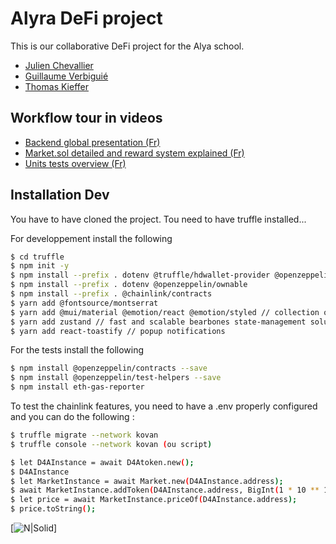 # Alyra DeFi  project

This is our collaborative DeFi project for the Alya school.
<ul>
    <li><a href="https://github.com/juliench82">Julien Chevallier</a></li>
    <li><a href="https://github.com/GuillaumeVerb">Guillaume Verbiguié</a></li>
    <li><a href="https://github.com/ThomasKieffer">Thomas Kieffer</a></li>
</ul>

## Workflow tour in videos

<ul>
    <li><a href="https://www.loom.com/share/b1446a9e7ada41e2a54de9ac63d0377a">Backend global presentation (Fr)</a></li>
    <li><a href="https://www.loom.com/share/c80e3bd23f1d4baca074993805813290">Market.sol detailed and reward system explained (Fr)</a></li>
    <li><a href="https://www.loom.com/share/2ebe6f98341340acb2ec959d0c8fedc8">Units tests overview (Fr)</a></li>
</ul>

## Installation Dev
You have to have cloned the project.
Tou need to have truffle installed...


For developpement install the following

```sh
$ cd truffle
$ npm init -y
$ npm install --prefix . dotenv @truffle/hdwallet-provider @openzeppelin/contracts
$ npm install --prefix . dotenv @openzeppelin/ownable
$ npm install --prefix . @chainlink/contracts
$ yarn add @fontsource/montserrat
$ yarn add @mui/material @emotion/react @emotion/styled // collection of CSS utilities to lay out custom designs
$ yarn add zustand // fast and scalable bearbones state-management solution
$ yarn add react-toastify // popup notifications
```

For the tests install the following

```sh
$ npm install @openzeppelin/contracts --save
$ npm install @openzeppelin/test-helpers --save
$ npm install eth-gas-reporter
```

To test the chainlink features, you need to have a .env properly configured and you can do the following :
```sh
$ truffle migrate --network kovan
$ truffle console --network kovan (ou script)

$ let D4AInstance = await D4Atoken.new();
$ D4AInstance
$ let MarketInstance = await Market.new(D4AInstance.address);
$ await MarketInstance.addToken(D4AInstance.address, BigInt(1 * 10 ** 18), "DAI");
$ let price = await MarketInstance.priceOf(D4AInstance.address);
$ price.toString();
```

[![N|Solid](https://i.ibb.co/f1MXK4C/front.png)]